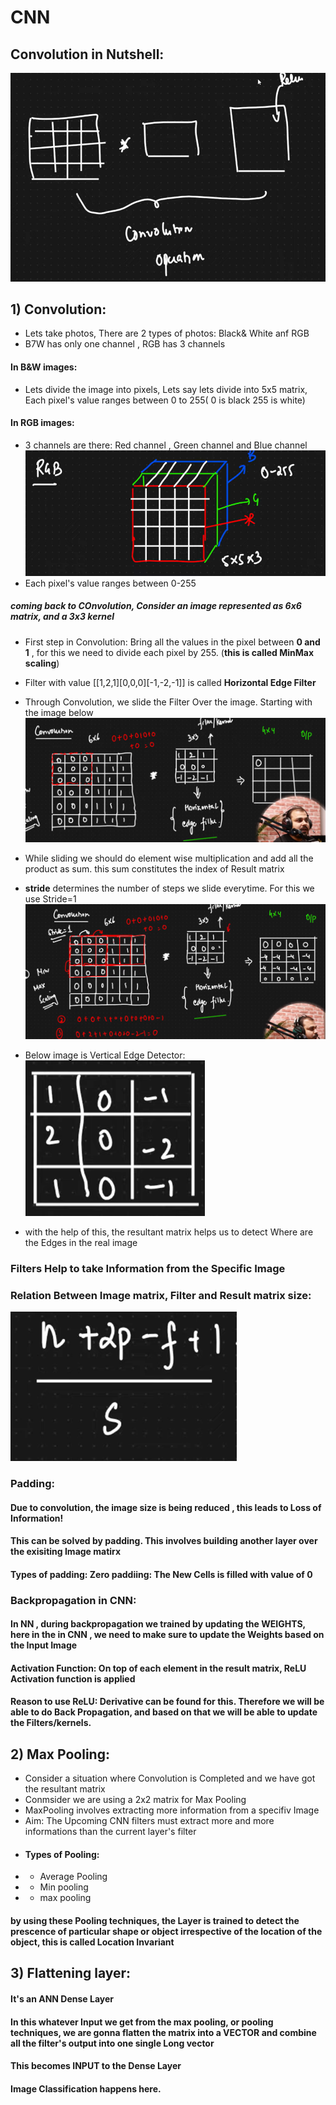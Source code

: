# CNN 
## Convolution in Nutshell:
![alt text](image-4.png)

## 1) Convolution:
- Lets take photos, There are 2 types of photos: Black& White anf RGB
- B7W has only one channel , RGB has 3 channels
#### In B&W images:
- Lets divide the image into pixels, Lets say lets divide into 5x5 matrix, Each pixel's value ranges between 0 to 255( 0 is black 255 is white)

#### In RGB images:
- 3 channels are there: Red channel , Green channel and Blue channel
![alt text](image-1.png)
- Each pixel's value ranges between 0-255

##### coming back to COnvolution,  Consider an image represented as 6x6 matrix, and a 3x3 kernel
- First step in Convolution: Bring all the values in the pixel between **0 and 1** , for this we need to divide each pixel by 255. (**this is called MinMax scaling**)

- Filter with value [[1,2,1][0,0,0][-1,-2,-1]] is called **Horizontal Edge Filter**
- Through Convolution, we slide the Filter Over the image. Starting with the image below
![alt text](image.png)
- While sliding we should do element wise multiplication and add all the product as sum. this sum constitutes the index of Result matrix
- **stride** determines the number of steps we slide everytime. For this we use Stride=1
![alt text](image-2.png)
- Below image is Vertical Edge Detector:
![alt text](image-3.png)
- with the help of this, the resultant matrix helps us to detect Where are the Edges in the real image

### Filters Help to take Information from the Specific Image

### Relation Between Image matrix, Filter and Result matrix size:
![alt text](image-6.png)

### Padding:
#### Due to  convolution, the image size is being reduced , this leads to Loss of Information!
#### This can be solved by padding. This involves building another layer over the exisiting Image matirx
#### Types of padding: Zero paddiing: The New Cells is filled with value of 0

### Backpropagation in CNN:
#### In NN , during backpropagation we trained by updating the WEIGHTS, here in the in CNN , we need to make sure to update the Weights **based on the Input Image**
#### Activation Function: On top of each element in the result matrix, ReLU Activation function is applied
#### **Reason to use ReLU**: Derivative can be found for this. Therefore we will be able to do Back Propagation, and based on that we will be able to update the Filters/kernels.

## 2) Max Pooling:
- Consider a situation where Convolution is Completed and we have got the resultant matrix
- Conmsider we are using a 2x2 matrix for Max Pooling
- MaxPooling involves extracting more information from a specifiv Image
- Aim: The Upcoming CNN filters must extract more and more informations than the current layer's filter
- #### Types of Pooling:
- - Average Pooling
- - Min pooling
- - max pooling
#### by using these Pooling techniques, the Layer is trained to detect the prescence of particular shape or object irrespective of the location of the object, this is called **Location Invariant**

## 3) Flattening layer:
 #### It's an ANN Dense Layer
 #### In this whatever Input we get from the max pooling, or pooling techniques, we are gonna flatten the matrix into a VECTOR and combine all the filter's output into one single Long vector
 #### This becomes INPUT to the Dense Layer
 #### Image Classification happens here.